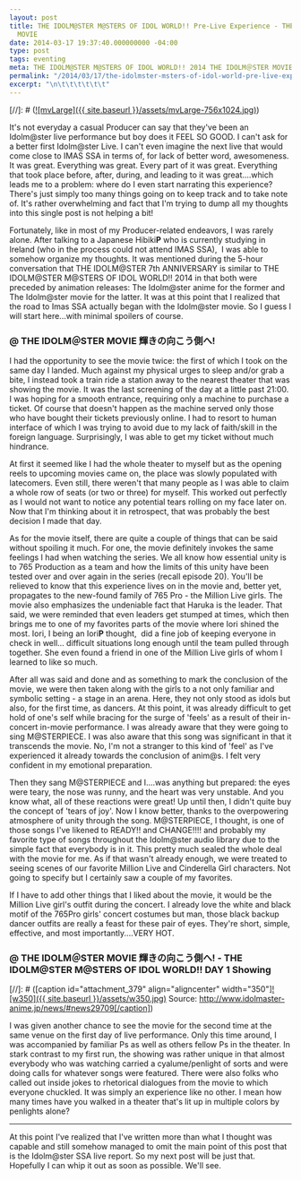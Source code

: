 ```yaml
---
layout: post
title: THE IDOLM@STER M@STERS OF IDOL WORLD!! Pre-Live Experience - THE IDOLM＠STER
  MOVIE
date: 2014-03-17 19:37:40.000000000 -04:00
type: post
tags: eventing
meta: THE IDOLM@STER M@STERS OF IDOL WORLD!! 2014 THE IDOLM＠STER MOVIE 輝きの向こう側へ! The iDOLM@STER Movie\ Kagayaki no Mukougawa e!
permalink: "/2014/03/17/the-idolmster-msters-of-idol-world-pre-live-experience-the-idolm%ef%bc%a0ster-movie/"
excerpt: "\n\t\t\t\t\t\t"
---
```

[//]: #  ([![mvLarge]({{ site.baseurl }}/assets/mvLarge-756x1024.jpg)](http://blog.7thwraith.net/wp-content/uploads/2014/03/mvLarge.jpg))

It's not everyday a casual Producer can say that they've been an Idolm@ster live performance but boy does it FEEL SO GOOD. I can't ask for a better first Idolm@ster Live. I can't even imagine the next live that would come close to IMAS SSA in terms of, for lack of better word, awesomeness. It was great. Everything was great. Every part of it was great. Everything that took place before, after, during, and leading to it was great....which leads me to a problem: where do I even start narrating this experience? There's just simply too many things going on to keep track and to take note of. It's rather overwhelming and fact that I'm trying to dump all my thoughts into this single post is not helping a bit!

Fortunately, like in most of my Producer-related endeavors, I was rarely alone. After talking to a Japanese Hibiki**P** who is currently studying in Ireland (who in the process could not attend IMAS SSA),  I was able to somehow organize my thoughts. It was mentioned during the 5-hour conversation that THE IDOLM@STER 7th ANNIVERSARY is similar to THE IDOLM@STER M@STERS OF IDOL WORLD!! 2014 in that both were preceded by animation releases: The Idolm@ster anime for the former and The Idolm@ster movie for the latter. It was at this point that I realized that the road to Imas SSA actually began with the Idolm@ster movie. So I guess I will start here...with minimal spoilers of course.

### @ THE IDOLM＠STER MOVIE 輝きの向こう側へ!

I had the opportunity to see the movie twice: the first of which I took on the same day I landed. Much against my physical urges to sleep and/or grab a bite, I instead took a train ride a station away to the nearest theater that was showing the movie. It was the last screening of the day at a little past 21:00\. I was hoping for a smooth entrance, requiring only a machine to purchase a ticket. Of course that doesn't happen as the machine served only those who have bought their tickets previously online. I had to resort to human interface of which I was trying to avoid due to my lack of faith/skill in the foreign language. Surprisingly, I was able to get my ticket without much hindrance.

At first it seemed like I had the whole theater to myself but as the opening reels to upcoming movies came on, the place was slowly populated with latecomers. Even still, there weren't that many people as I was able to claim a whole row of seats (or two or three) for myself. This worked out perfectly as I would not want to notice any potential tears rolling on my face later on. Now that I'm thinking about it in retrospect, that was probably the best decision I made that day.

As for the movie itself, there are quite a couple of things that can be said without spoiling it much. For one, the movie definitely invokes the same feelings I had when watching the series. We all know how essential unity is to 765 Production as a team and how the limits of this unity have been tested over and over again in the series (recall episode 20). You'll be relieved to know that this experience lives on in the movie and, better yet, propagates to the new-found family of 765 Pro - the Million Live girls. The movie also emphasizes the undeniable fact that Haruka is the leader. That said, we were reminded that even leaders get stumped at times, which then brings me to one of my favorites parts of the movie where Iori shined the most. Iori, I being an Iori**P** thought,  did a fine job of keeping everyone in check in well... difficult situations long enough until the team pulled through together. She even found a friend in one of the Million Live girls of whom I learned to like so much.

After all was said and done and as something to mark the conclusion of the movie, we were then taken along with the girls to a not only familiar and symbolic setting - a stage in an arena. Here, they not only stood as idols but also, for the first time, as dancers. At this point, it was already difficult to get hold of one's self while bracing for the surge of 'feels' as a result of their in-concert in-movie performance. I was already aware that they were going to sing M@STERPIECE. I was also aware that this song was significant in that it transcends the movie. No, I'm not a stranger to this kind of 'feel' as I've experienced it already towards the conclusion of anim@s. I felt very confident in my emotional preparation.

Then they sang M@STERPIECE and I....was anything but prepared: the eyes were teary, the nose was runny, and the heart was very unstable. And you know what, all of these reactions were great! Up until then, I didn't quite buy the concept of 'tears of joy'. Now I know better, thanks to the overpowering atmosphere of unity through the song. M@STERPIECE, I thought, is one of those songs I've likened to READY!! and CHANGE!!!! and probably my favorite type of songs throughout the Idolm@ster audio library due to the simple fact that everybody is in it. This pretty much sealed the whole deal with the movie for me. As if that wasn't already enough, we were treated to seeing scenes of our favorite Million Live and Cinderella Girl characters. Not going to specify but I certainly saw a couple of my favorites.

If I have to add other things that I liked about the movie, it would be the Million Live girl's outfit during the concert. I already love the white and black motif of the 765Pro girls' concert costumes but man, those black backup dancer outfits are really a feast for these pair of eyes. They're short, simple, effective, and most importantly....VERY HOT.

### @ THE IDOLM＠STER MOVIE 輝きの向こう側へ! - THE IDOLM@STER M@STERS OF IDOL WORLD!! DAY 1 Showing

[//]: #  ([caption id="attachment_379" align="aligncenter" width="350"][![w350]({{ site.baseurl }}/assets/w350.jpg)](http://blog.7thwraith.net/wp-content/uploads/2014/03/w350.jpg) Source: http://www.idolmaster-anime.jp/news/#news29709[/caption])

I was given another chance to see the movie for the second time at the same venue on the first day of live performance. Only this time around, I was accompanied by familiar Ps as well as others fellow Ps in the theater. In stark contrast to my first run, the showing was rather unique in that almost everybody who was watching carried a cyalume/penlight of sorts and were doing calls for whatever songs were featured. There were also folks who called out inside jokes to rhetorical dialogues from the movie to which everyone chuckled. It was simply an experience like no other. I mean how many times have you walked in a theater that's lit up in multiple colors by penlights alone?

* * *

At this point I've realized that I've written more than what I thought was capable and still somehow managed to omit the main point of this post that is the Idolm@ster SSA live report. So my next post will be just that. Hopefully I can whip it out as soon as possible. We'll see.